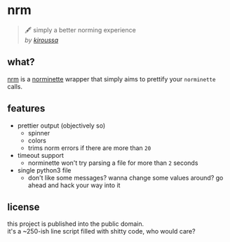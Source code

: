 # nrm

> 🖋️ simply a better norming experience  
> *by [kiroussa](https://profile.intra.42.fr/users/kiroussa)*

## what?

[nrm](https://github.com/seekrs/nrm) is a [norminette](https://github.com/42School/norminette/tree/master/norminette) wrapper that simply aims to prettify your `norminette` calls.

## features

- prettier output (objectively so)
  - spinner
  - colors
  - trims norm errors if there are more than `20`
- timeout support
  - norminette won't try parsing a file for more than `2` seconds
- single python3 file
  - don't like some messages? wanna change some values around? go ahead and hack your way into it

## license

this project is published into the public domain.  
it's a ~250-ish line script filled with shitty code, who would care?
